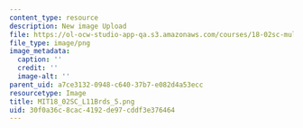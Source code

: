 ```yaml
---
content_type: resource
description: New image Upload
file: https://ol-ocw-studio-app-qa.s3.amazonaws.com/courses/18-02sc-multivariable-calculus-fall-2010/30f0a36c8cac4192de97cddf3e376464_MIT18_02SC_L11Brds_5.png
file_type: image/png
image_metadata:
  caption: ''
  credit: ''
  image-alt: ''
parent_uid: a7ce3132-0948-c640-37b7-e082d4a53ecc
resourcetype: Image
title: MIT18_02SC_L11Brds_5.png
uid: 30f0a36c-8cac-4192-de97-cddf3e376464
---
```

